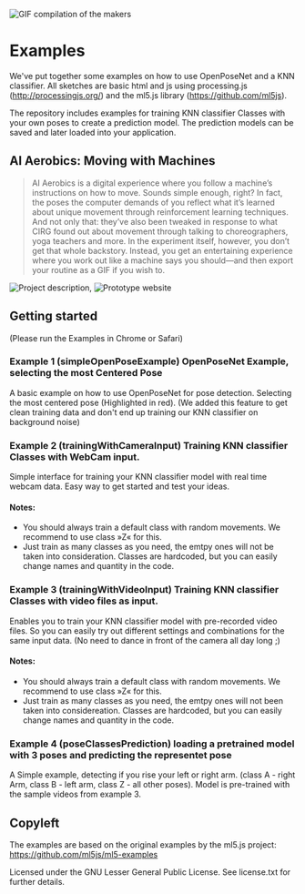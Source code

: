 
![GIF compilation of the makers](https://space10.io/content/uploads/2019/06/learning-from-machines.gif)

# Examples
We've put together some examples on how to use OpenPoseNet and a KNN classifier. All sketches are basic html and js using processing.js (http://processingjs.org/) and the ml5.js library (https://github.com/ml5js). 

The repository includes examples for training KNN classifier Classes with your own poses to create a prediction model. The prediction models can be saved and later loaded into your application.

## AI Aerobics: Moving with Machines

>AI Aerobics is a digital experience where you follow a machine’s instructions on how to move. Sounds simple enough, right? In fact, the poses the computer demands of you reflect what it’s learned about unique movement through reinforcement learning techniques. And not only that: they’ve also been tweaked in response to what CIRG found out about movement through talking to choreographers, yoga teachers and more. In the experiment itself, however, you don’t get that whole backstory. Instead, you get an entertaining experience where you work out like a machine says you should—and then export your routine as a GIF if you wish to.

![Project description](https://space10.com/project/ai-aerobics/), ![Prototype website](https://ai-aerobics.space10.io/)

## Getting started

(Please run the Examples in Chrome or Safari)

### Example 1 (simpleOpenPoseExample) OpenPoseNet Example, selecting the most Centered Pose
A basic example on how to use OpenPoseNet for pose detection. Selecting the most centered pose (Highlighted in red). 
(We added this feature to get clean training data and don't end up training our KNN classifier on background noise)

### Example 2 (trainingWithCameraInput) Training KNN classifier Classes with WebCam input.
Simple interface for training your KNN classifier model with real time webcam data. Easy way to get started and test your ideas.

#### Notes: 
- You should always train a default class with random movements. We recommend to use class »Z« for this. 
- Just train as many classes as you need, the emtpy ones will not be taken into consideration. Classes are hardcoded, but you can easily change names and quantity in the code.

### Example 3 (trainingWithVideoInput) Training KNN classifier Classes with video files as input.
Enables you to train your KNN classifier model with pre-recorded video files. So you can easily try out different settings and combinations for the same input data. (No need to dance in front of the camera all day long ;) 

#### Notes: 
- You should always train a default class with random movements. We recommend to use class »Z« for this. 
- Just train as many classes as you need, the emtpy ones will not been taken into considereation. Classes are hardcoded, but you can easily change names and quantity in the code.

### Example 4 (poseClassesPrediction) loading a pretrained model with 3 poses and predicting the representet pose
A Simple example, detecting if you rise your left or right arm. (class A - right Arm, class B - left arm, class Z - all other poses). Model is pre-trained with the sample videos from example 3. 


## Copyleft

The examples are based on the original examples by the ml5.js project: https://github.com/ml5js/ml5-examples

Licensed under the GNU Lesser General Public License. See license.txt for further details.
